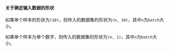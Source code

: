 #### 关于确定输入数据的形状

如果单个样本的形状为`(10)`，则传入的数据集的形状为`(n, 10)`，其中`n`为`batch`大小。

如果单个样本为单个数字，则传入的数据集的形状为`(n, 1)`，其中`n`为`batch`大小。



